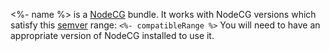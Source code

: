 <%- name %> is a [NodeCG](http://github.com/nodecg/nodecg) bundle.
It works with NodeCG versions which satisfy this [semver](https://docs.npmjs.com/getting-started/semantic-versioning) range: `<%- compatibleRange %>`
You will need to have an appropriate version of NodeCG installed to use it.

